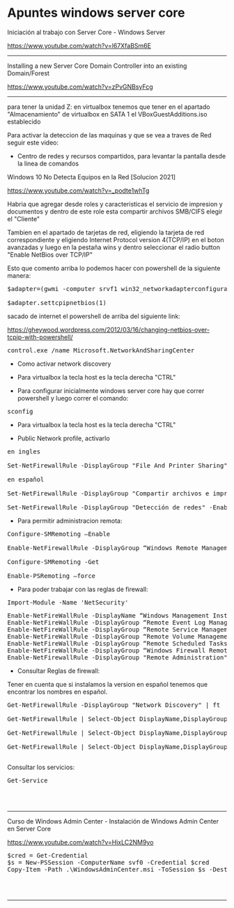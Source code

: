 # Apuntes windows server core

Iniciación al trabajo con Server Core - Windows Server


https://www.youtube.com/watch?v=l67XfaBSm6E



____


Installing a new Server Core Domain Controller into an existing Domain/Forest

https://www.youtube.com/watch?v=zPvGNBsyFcg


____

para tener la unidad Z: en virtualbox tenemos que tener en el apartado "Almacenamiento" de virtualbox en SATA 1 el VBoxGuestAdditions.iso establecido

Para activar la deteccion de las maquinas y que se vea a traves de Red seguir este video:



- Centro de redes y recursos compartidos, para levantar la pantalla desde la linea de comandos

Windows 10 No Detecta Equipos en la Red [Solucion 2021]

https://www.youtube.com/watch?v=_podte1whTg

Habria que agregar desde roles y caracteristicas el servicio de impresion y documentos y dentro de este role esta compartir archivos SMB/CIFS elegir el "Cliente"

Tambien en el apartado de tarjetas de red, eligiendo la tarjeta de red correspondiente y eligiendo Internet Protocol version 4(TCP/IP) en el boton avanzadas y luego en la pestaña wins y dentro seleccionar el radio button "Enable NetBios over TCP/IP"

Esto que comento arriba lo podemos hacer con powershell de la siguiente manera:

<pre>
$adapter=(gwmi -computer srvf1 win32_networkadapterconfiguration | where {$_.servicename -like "nombre del servcicio adaptador"})

$adapter.settcpipnetbios(1)
</pre>

sacado de internet el powershell de arriba del siguiente link:

https://gheywood.wordpress.com/2012/03/16/changing-netbios-over-tcpip-with-powershell/



<pre>
control.exe /name Microsoft.NetworkAndSharingCenter
</pre>

- Como activar network discovery

- Para virtualbox la tecla host es la tecla derecha "CTRL"

- Para configurar inicialmente windows server core hay que correr powershell y luego correr el comando:

<pre>
sconfig
</pre>

- Para virtualbox la tecla host es la tecla derecha "CTRL"



- Public Network profile, activarlo

<pre>
en ingles

Set-NetFirewallRule -DisplayGroup "File And Printer Sharing" -Enabled True -Profile Any

en español

Set-NetFirewallRule -DisplayGroup "Compartir archivos e impresoras" -Enabled True -Profile Any

Set-NetFirewallRule -DisplayGroup "Detección de redes" -Enabled True -Profile Any
</pre>

- Para permitir administracion remota:

<pre>
Configure-SMRemoting –Enable

Enable-NetFirewallRule -DisplayGroup “Windows Remote Management”

Configure-SMRemoting -Get

Enable-PSRemoting –force
</pre>

- Para poder trabajar con las reglas de firewall:

<pre>
Import-Module -Name 'NetSecurity'
</pre>



<pre>
Enable-NetFireWallRule -DisplayName “Windows Management Instrumentation (DCOM-In)”
Enable-NetFireWallRule -DisplayGroup “Remote Event Log Management”
Enable-NetFireWallRule -DisplayGroup “Remote Service Management”
Enable-NetFireWallRule -DisplayGroup “Remote Volume Management”
Enable-NetFireWallRule -DisplayGroup “Remote Scheduled Tasks Management”
Enable-NetFireWallRule -DisplayGroup “Windows Firewall Remote Management”
Enable-NetFirewallRule -DisplayGroup "Remote Administration"
</pre>


- Consultar Reglas de firewall:

Tener en cuenta que si instalamos la version en español tenemos que encontrar los nombres en español.

<pre>
Get-NetFirewallRule -DisplayGroup "Network Discovery" | ft

Get-NetFirewallRule | Select-Object DisplayName,DisplayGroup

Get-NetFirewallRule | Select-Object DisplayName,DisplayGroup | Where-object {$_.DisplayGroup -like "*red*"}

Get-NetFirewallRule | Select-Object DisplayName,DisplayGroup | Where-object {$_.DisplayGroup -like "*Compartir*"}

</pre>

Consultar los servicios:

<pre>
Get-Service 



</pre>








___

Curso de Windows Admin Center - Instalación de Windows Admin Center en Server Core

https://www.youtube.com/watch?v=HixLC2NM9yo

<pre>
$cred = Get-Credential
$s = New-PSSession -ComputerName svf0 -Credential $cred
Copy-Item -Path .\WindowsAdminCenter.msi -ToSession $s -Destination "C:\Users\Administrador"



</pre>




___



